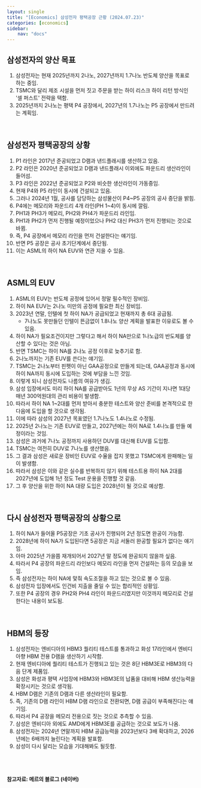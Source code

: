 ```yaml
---
layout: single
title: "[Economics] 삼성전자 평택공장 근황 (2024.07.23)"
categories: [economics]
sidebar:
    nav: "docs"
---
```


## 삼성전자의 양산 목표
1. 삼성전자는 현재 2025년까지 2나노, 2027년까지 1.7나노 반도체 양산을 목표로 하는 중임.
1. TSMC와 달리 제조 시설을 먼저 짓고 주문을 받는 하이 리스크 하이 리턴 방식인 '셀 퍼스트' 전략을 택함.
1. 2025년까지 2나노는 평택 P4 공장에서, 2027년의 1.7나노는 P5 공장에서 만드려는 계획임.

<br/>

## 삼성전자 평택공장의 상황
1. P1 라인은 2017년 준공되었고 D램과 낸드플래시를 생산하고 있음.
1. P2 라인은 2020년 준공되었고 D램과 낸드플래시 이외에도 파운드리 생산라인이 들어섬.
1. P3 라인은 2022년 준공되었고 P2와 비슷한 생산라인이 가동중임.
1. 현재 P4와 P5 라인이 동시에 건설되고 있음.
1. 그러나 2024년 1월, 공사를 담당하는 삼성물산이 P4~P5 공장의 공사 중단을 밝힘.
1. P4에는 메모리와 파운드리 4개 라인(PH 1~4)이 동시에 깔림.
1. PH1과 PH3가 메모리, PH2와 PH4가 파운드리 라인임.
1. PH1과 PH2가 먼저 진행될 예정이었으나 PH2 대신 PH3가 먼저 진행되는 것으로 바뀜.
1. 즉, P4 공장에서 메모리 라인을 먼저 건설한다는 얘기임.
1. 반면 P5 공장은 공사 초기단계에서 중단됨.
1. 이는 ASML의 하이 NA EUV와 연관 지을 수 있음.

 <br/>

## ASML의 EUV
1. ASML의 EUV는 반도체 공정에 있어서 정말 필수적인 장비임.
1. 하이 NA EUV는 2나노 미만의 공정에 필요한 최신 장비임.
1. 2023년 연말, 인텔에 첫 하이 NA가 공급되었고 현재까지 총 6대 공급됨.
    - 7나노도 못만들던 인텔이 뜬금없이 1.8나노 양산 계획을 발표한 이유로도 볼 수 있음.
1. 하이 NA가 필요조건이지만 그렇다고 해서 하이 NA만으로 1나노급의 반도체를 양산할 수 있다는 것은 아님.
1. 반면 TSMC는 하이 NA를 2나노 공정 이후로 늦추기로 함.
1. 2나노까지는 기존 EUV를 쓴다는 얘기임.
1. TSMC는 2나노부터 핀펫이 아닌 GAA공정으로 만들게 되는데, GAA공정과 동시에 하이 NA까지 동시에 도입하는 것에 부담을 느낀 것임.
1. 이렇게 되니 삼성전자도 나름의 여유가 생김.
1. 삼성 입장에서도 미리 하이 NA를 공급받아도 1년의 무상 AS 기간이 지나면 1대당 매년 300억원대의 관리 비용이 발생함.
1. 따라서 하이 NA 1~2대를 먼저 받아서 충분한 테스트와 양산 준비를 본격적으로 한 다음에 도입을 할 것으로 생각됨.
1. 이에 따라 삼성의 2027년 목표였던 1.7나노도 1.4나노로 수정됨.
1. 2025년 2나노는 기존 EUV로 만들고, 2027년에는 하이 NA로 1.4나노를 만들 예정이라는 것임.
1. 삼성은 과거에 7나노 공정까지 사용하던 DUV를 대신해 EUV를 도입함.
1. TSMC는 여전히 DUV로 7나노를 생산했음.
1. 그 결과 삼성은 새로운 장비인 EUV로 수율을 잡지 못했고 TSMC에게 완패해는 일이 발생함.
1. 따라서 삼성은 이와 같은 실수를 반복하지 않기 위해 테스트용 하이 NA 2대를 2027년에 도입해 1년 정도 Test 운용을 진행할 것 같음.
1. 그 후 양산을 위한 하이 NA 대량 도입은 2028년이 될 것으로 예상함.
 
 <br/>

## 다시 삼성전자 평택공장의 상황으로
1. 하이 NA가 들어올 P5공장은 기초 공사가 진행되어 2년 정도면 완공이 가능함.
1. 2028년에 하이 NA가 도입된다면 5공장은 지금 서둘러 완공할 필요가 없다는 얘기임.
1. 아마 2025년 가을쯤 재개되어서 2027년 말 정도에 완공되지 않을까 싶음.
1. 따라서 P4 공장의 파운드리 라인보다 메모리 라인을 먼저 건설하는 등의 모습을 보임.
1. 즉 삼성전자는 하이 NA에 맟줘 속도조절을 하고 있는 것으로 볼 수 있음.
1. 삼성전자 입장에서도 인건비 지출을 줄일 수 있는 합리적인 상황임.
1. 또한 P4 공장의 경우 PH2와 PH4 라인이 파운드리였지만 이것까지 메모리로 건설한다는 내용이 보도됨.

<br/>

## HBM의 등장
1. 삼성전자는 엔비디아의 HBM3 퀄리티 테스트를 통과하고 화성 17라인에서 엔비디아향 HBM 전용 D램을 생산하기 시작함.
1. 현재 엔비디아에 퀄리티 테스트가 진행되고 있는 것은 8단 HBM3E로 HBM3의 다음 단계 제품임.
1. 삼성은 화성과 평택 사업장에 HBM3와 HBM3E의 납품을 대비해 HBM 생산능력을 확장시키는 것으로 생각됨.
1. HBM D램은 기존의 D램과 다른 생산라인이 필요함.
1. 즉, 기존의 D램 라인이 HBM D램 라인으로 전환되면, D램 공급이 부족해진다는 얘기임.
1. 따라서 P4 공장을 메모리 전용으로 짓는 것으로 추측할 수 있음.
1. 삼성은 엔비디아 외에도 AMD에게 HBM3E를 공급하는 것으로 보도가 나옴.
1. 삼성전자는 2024년 연말까지 HBM 공급능력을 2023년보다 3배 확대하고, 2026년에는 6배까지 늘린다는 계획을 발표함.
1. 삼성이 다시 달리는 모습을 기대해봐도 될듯함.

<br/>
<br/>

#### 참고자료: 메르의 블로그 (네이버) 